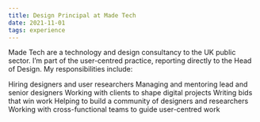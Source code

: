 ```yaml
---
title: Design Principal at Made Tech
date: 2021-11-01
tags: experience
---
```

Made Tech are a technology and design consultancy to the UK public sector. I’m part of the user-centred practice, reporting directly to the Head of Design. My responsibilities include:

Hiring designers and user researchers
Managing and mentoring lead and senior designers
Working with clients to shape digital projects
Writing bids that win work
Helping to build a community of designers and researchers
Working with cross-functional teams to guide user-centred work